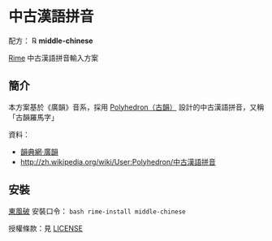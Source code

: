 # 中古漢語拼音

配方： ℞ **middle-chinese**

[Rime](https://rime.im) 中古漢語拼音輸入方案

## 簡介

本方案基於《廣韻》音系，採用 [Polyhedron（古韻）](https://github.com/biopolyhedron) 設計的中古漢語拼音，又稱「古韻羅馬字」

資料：

  - [韻典網·廣韻](http://ytenx.org/kyonh/)
  - http://zh.wikipedia.org/wiki/User:Polyhedron/中古漢語拼音

## 安裝

[東風破](https://github.com/rime/plum) 安裝口令： `bash rime-install middle-chinese`

授權條款：見 [LICENSE](LICENSE)

